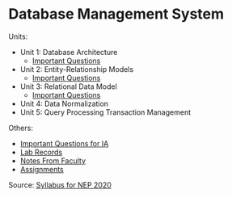 # Database Management System

Units:
- Unit 1: Database Architecture
    - [Important Questions](unit1/imp.md)
- Unit 2: Entity-Relationship Models
    - [Important Questions](unit2/imp.md)
- Unit 3: Relational Data Model
    - [Important Questions](unit3/imp.md)
- Unit 4: Data Normalization
- Unit 5: Query Processing Transaction Management

Others:
- [Important Questions for IA](impIA.md)
- [Lab Records](lab/index.md)
- [Notes From Faculty](https://drive.google.com/drive/folders/19VKBV4FqY4L7BGtOIqXFprrs2iZIWfjl?usp=sharing)
- [Assignments](assignments/index.md) 

Source:
[Syllabus for NEP 2020](https://drive.google.com/file/d/1fArLbfdmMvhREDAw85i2_LrAMqCVwdG_/view)